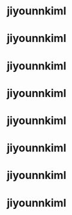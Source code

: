 # jiyounnkiml
# jiyounnkiml
# jiyounnkiml
# jiyounnkiml
# jiyounnkiml
# jiyounnkiml
# jiyounnkiml
# jiyounnkiml
